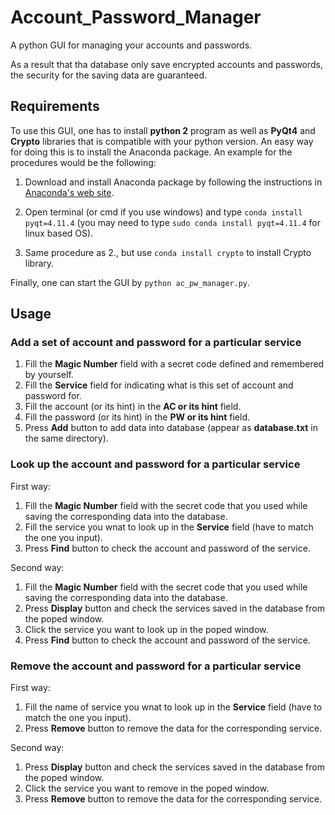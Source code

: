 # Account_Password_Manager
A python GUI for managing your accounts and passwords.

As a result that tha database only save encrypted accounts and passwords, the security for the saving data are guaranteed.

## Requirements
To use this GUI, one has to install **python 2** program as well as **PyQt4** and **Crypto** libraries that is compatible with your python version. An easy way for doing this is to install the Anaconda package. An example for the procedures would be the following: 

1. Download and install Anaconda package by following the instructions in [Anaconda's web site](https://docs.continuum.io/anaconda/install). 

2. Open terminal (or cmd if you use windows) and type `conda install pyqt=4.11.4` (you may need to type `sudo conda install pyqt=4.11.4` for linux based OS). 

3. Same procedure as 2., but use `conda install crypto` to install Crypto library. 

Finally, one can start the GUI by `python ac_pw_manager.py`.

## Usage
### Add a set of account and password for a particular service

1. Fill the **Magic Number** field with a secret code defined and remembered by yourself. 
2. Fill the **Service** field for indicating what is this set of account and password for.
3. Fill the account (or its hint) in the **AC or its hint** field.
4. Fill the password (or its hint) in the **PW or its hint** field.
5. Press **Add** button to add data into database (appear as **database.txt** in the same directory).

### Look up the account and password for a particular service

First way:
1. Fill the **Magic Number** field with the secret code that you used while saving the corresponding data into the database.
2. Fill the service you wnat to look up in the **Service** field (have to match the one you input).
3. Press **Find** button to check the account and password of the service.

Second way:
1. Fill the **Magic Number** field with the secret code that you used while saving the corresponding data into the database.
2. Press **Display** button and check the services saved in the database from the poped window. 
3. Click the service you want to look up in the poped window.
4. Press **Find** button to check the account and password of the service.


### Remove the account and password for a particular service

First way:
1. Fill the name of service you wnat to look up in the **Service** field (have to match the one you input).
2. Press **Remove** button to remove the data for the corresponding service.

Second way:
1. Press **Display** button and check the services saved in the database from the poped window. 
2. Click the service you want to remove in the poped window.
3. Press **Remove** button to remove the data for the corresponding service.
